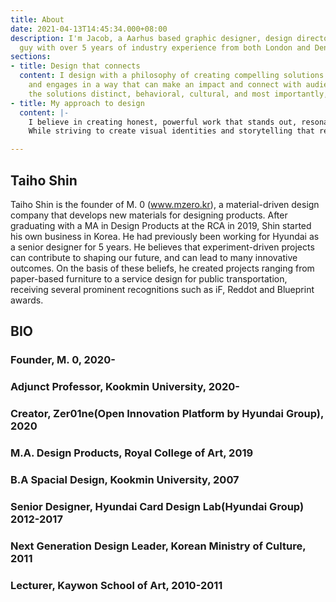 ```yaml
---
title: About
date: 2021-04-13T14:45:34.000+08:00
description: I'm Jacob, a Aarhus based graphic designer, design director and nice
  guy with over 5 years of industry experience from both London and Denmark.
sections:
- title: Design that connects
  content: I design with a philosophy of creating compelling solutions which excites
    and engages in a way that can make an impact and connect with audiences. Making
    the solutions distinct, behavioral, cultural, and most importantly, memorable.​​​
- title: My approach to design
  content: |-
    I believe in creating honest, powerful work that stands out, resonates and is driven by purpose. Committing to thorough research that uncover the story and what distinguishes a business, organisation or product.
    While striving to create visual identities and storytelling that reflects a brands personality, brings the environments in the spaces where we live and move to life and makes audience engage.

---
```

## Taiho Shin

Taiho Shin is the founder of M. 0 (www.mzero.kr), a material-driven design company that develops new materials for designing products. After graduating with a MA in Design Products at the RCA in 2019, Shin started his own business in Korea. He had previously been working for Hyundai as a senior designer for 5 years. He believes that experiment-driven projects can contribute to shaping our future, and can lead to many innovative outcomes. On the basis of these beliefs, he created projects ranging from paper-based furniture to a service design for public transportation, receiving several prominent recognitions such as iF, Reddot and Blueprint awards.

## BIO

### Founder, M. 0, 2020-

### Adjunct Professor, Kookmin University, 2020-

### Creator, Zer01ne(Open Innovation Platform by Hyundai Group), 2020

### M.A. Design Products, Royal College of Art, 2019

### B.A Spacial Design, Kookmin University, 2007

### Senior Designer, Hyundai Card Design Lab(Hyundai Group) 2012-2017

### Next Generation Design Leader, Korean Ministry of Culture, 2011

### Lecturer, Kaywon School of Art, 2010-2011
